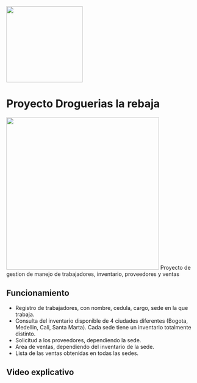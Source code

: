 <img src="https://artemisa.unbosque.edu.co/assets/ejemplos/img/logo_blanco.png" width="200"> 


# Proyecto Droguerias la rebaja 

<img src="https://2.bp.blogspot.com/-SuQrK8T7lOE/VjQHpAioHPI/AAAAAAAAAAs/c6KIoUM_G0M/s1600/LOGO-LA-REBAJA.jpg" width="400">
Proyecto de gestion de manejo de trabajadores, inventario, proveedores y ventas

 ## Funcionamiento
 - Registro de trabajadores, con nombre, cedula, cargo, sede en la que trabaja.
 - Consulta del inventario disponible de 4 ciudades diferentes (Bogota, Medellin, Cali, Santa Marta). Cada sede tiene un inventario totalmente distinto.
 - Solicitud a los proveedores, dependiendo la sede.
 - Area de ventas, dependiendo del inventario de la sede. 
 - Lista de las ventas obtenidas en todas las sedes. 
 
  ## Video explicativo
  
